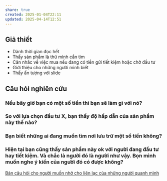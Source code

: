 ```yaml
---
share: true
created: 2025-01-04T22:11
updated: 2025-04-14T12:51
---
```

## Giả thiết
- Dành thời gian đọc hết
- Thấy sản phẩm là thứ mình cần tìm
- Cân nhắc về việc mua nếu đang có tiền gửi tiết kiệm hoặc chờ đầu tư 
- Giới thiệu cho những người mình biết
- Thấy ấn tượng với slide 

## Câu hỏi nghiên cứu
### Nếu bây giờ bạn có một số tiền thì bạn sẽ làm gì với nó?
### So với lựa chọn đầu tư X, bạn thấy độ hấp dẫn của sản phẩm này thế nào?
### Bạn biết những ai đang muốn tìm nơi lưu trữ một số tiền không?
### Hiện tại bạn cũng thấy sản phẩm này ok với người đang đầu tư hay tiết kiệm. Và chắc là người đó là người như vậy. Bọn mình muốn nghe ý kiến của người đó có được không?

[Bản câu hỏi cho người muốn nhờ cho liên lạc của những người quanh mình](../../../../%F0%9F%93%90D%E1%BB%B1%20%C3%A1n/Ch%E1%BA%A1y%20ch%E1%BB%89%20ti%C3%AAu/L%C3%A0m%20nh%C3%A2n%20s%E1%BB%B1%20th%E1%BA%ADt/B%E1%BA%A3n%20c%C3%A2u%20h%E1%BB%8Fi%20cho%20ng%C6%B0%E1%BB%9Di%20mu%E1%BB%91n%20nh%E1%BB%9D%20cho%20li%C3%AAn%20l%E1%BA%A1c%20c%E1%BB%A7a%20nh%E1%BB%AFng%20ng%C6%B0%E1%BB%9Di%20quanh%20m%C3%ACnh.md)